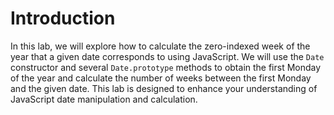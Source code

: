 # Introduction

In this lab, we will explore how to calculate the zero-indexed week of the year that a given date corresponds to using JavaScript. We will use the `Date` constructor and several `Date.prototype` methods to obtain the first Monday of the year and calculate the number of weeks between the first Monday and the given date. This lab is designed to enhance your understanding of JavaScript date manipulation and calculation.
